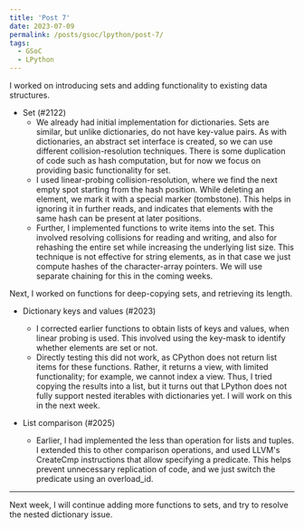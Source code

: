 ```yaml
---
title: 'Post 7'
date: 2023-07-09
permalink: /posts/gsoc/lpython/post-7/
tags:
  - GSoC
  - LPython
---
```

<!--more-->
I worked on introducing sets and adding functionality to existing data structures.

- Set (#2122)
  - We already had initial implementation for dictionaries. Sets are similar, but unlike dictionaries, do not have key-value pairs. As with dictionaries, an abstract set interface is created, so we can use different collision-resolution techniques. There is some duplication of code such as hash computation, but for now we focus on providing basic functionality for set.
  - I used linear-probing collision-resolution, where we find the next empty spot starting from the hash position. While deleting an element, we mark it with a special marker (tombstone). This helps in ignoring it in further reads, and indicates that elements with the same hash can be present at later positions.
  - Further, I implemented functions to write items into the set. This involved resolving collisions for reading and writing, and also for rehashing the entire set while increasing the underlying list size. This technique is not effective for string elements, as in that case we just compute hashes of the character-array pointers. We will use separate chaining for this in the coming weeks.

Next, I worked on functions for deep-copying sets, and retrieving its length.

- Dictionary keys and values (#2023)
  - I corrected earlier functions to obtain lists of keys and values, when linear probing is used. This involved using the key-mask to identify whether elements are set or not.
  - Directly testing this did not work, as CPython does not return list items for these functions. Rather, it returns a view, with limited functionality; for example, we cannot index a view. Thus, I tried copying the results into a list, but it turns out that LPython does not fully support nested iterables with dictionaries yet. I will work on this in the next week.

- List comparison (#2025)
  - Earlier, I had implemented the less than operation for lists and tuples. I extended this to other comparison operations, and used LLVM's CreateCmp instructions that allow specifying a predicate. This helps prevent unnecessary replication of code, and we just switch the predicate using an overload_id.

---

Next week, I will continue adding more functions to sets, and try to resolve the nested dictionary issue.
